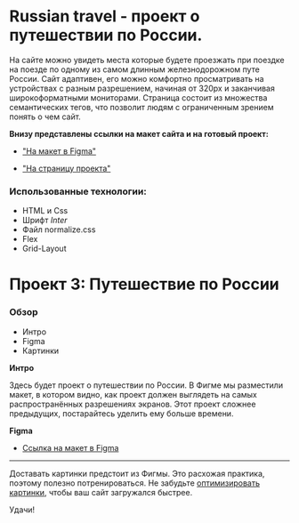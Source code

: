 # Russian travel - проект о путешествии по России.

На сайте можно увидеть места которые будете проезжать при поездке на поезде по одному из самом длинным железнодорожном путе России.
Сайт адаптивен, его можно комфортно просматривать на устройствах с разным разрешением, начиная от 320px и заканчивая широкоформатными мониторами.
Страница состоит из множества семантических тегов, что позволит людям c ограниченным зрением понять о чем сайт.

**Внизу представлены ссылки на макет сайта и на готовый проект:**

* ["На макет в Figma"](https://www.figma.com/file/5S2WSbEFL6awjVWJ0NWL8Q/Sprint-3_-Russia-_-desktop-%2B-mobile?node-id=28503%3A0)

* ["На страницу проекта"](https://rustamovkirill.github.io/russian-travel/)
### Использованные технологии:

* HTML и Css
* Шрифт *Inter*
* Файл normalize.css
* Flex
* Grid-Layout


# Проект 3: Путешествие по России

### Обзор
* Интро
* Figma
* Картинки

**Интро**

Здесь будет проект о путешествии по России.
В Фигме мы разместили макет, в котором видно, как проект должен выглядеть на самых распространённых разрешениях экранов.
Этот проект сложнее предыдущих, постарайтесь уделить ему больше времени.

**Figma**

* [Ссылка на макет в Figma](https://www.figma.com/file/5S2WSbEFL6awjVWJ0NWL8Q/Sprint-3_-Russia-_-desktop-%2B-mobile?node-id=28503%3A0)

****

Доставать картинки предстоит из Фигмы. Это расхожая практика, поэтому полезно потренироваться.
Не забудьте [оптимизировать картинки](https://tinypng.com/), чтобы ваш сайт загружался быстрее.

Удачи!